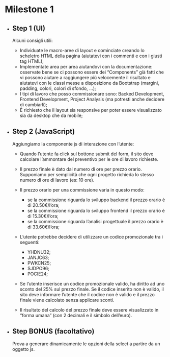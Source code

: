 # Milestone 1
- ## Step 1 (UI)
  Alcuni consigli utili:
    - Individuate le macro-aree di layout e cominciate creando lo scheletro HTML della pagina (aiutatevi con i commenti e con i giusti tag HTML);
    - Implementate area per area aiutandovi con la documentazione: osservate bene se ci possono essere dei “Components” già fatti che vi possono aiutare a raggiungere più velocemente il risultato e aiutatevi con le classi messe a disposizione da Bootstrap (margini, padding, colori, colori di sfondo, ...);
    - I tipi di lavoro che posso commissionare sono: Backed Development, Frontend Development, Project Analysis (ma potresti anche decidere di cambiarli);
    - È richiesto che il layout sia responsive per poter essere visualizzato sia da desktop che da mobile;

- ## Step 2 (JavaScript)
  Aggiungiamo la componente js di interazione con l’utente:
  - Quando l’utente fa click sul bottone submit del form, il sito deve calcolare l’ammontare del preventivo per le ore di lavoro richieste. 

  - Il prezzo finale è dato dal numero di ore per prezzo orario. Supponiamo per semplicità che ogni progetto richieda lo stesso numero di ore di lavoro (es: 10 ore).

  - Il prezzo orario per una commissione varia in questo modo:
    - se la commissione riguarda lo sviluppo backend il prezzo orario è di 20.50€/l’ora;
    - se la commissione riguarda lo sviluppo frontend il prezzo orario è di 15.30€/l’ora;
    - se la commissione riguarda l’analisi progettuale il prezzo orario è di 33.60€/l’ora;

  - L’utente potrebbe decidere di utilizzare un codice promozionale tra i seguenti: 
      - YHDNU32;
      - JANJC63;
      - PWKCN25;
      - SJDPO96;
      - POCIE24;

  - Se l’utente inserisce un codice promozionale valido, ha diritto ad uno sconto del 25% sul prezzo finale. Se il codice inserito non è valido, il sito deve informare l’utente che il codice non è valido e il prezzo finale viene calcolato senza applicare sconti.

  - Il risultato del calcolo del prezzo finale deve essere visualizzato in “forma umana” (con 2 decimali e il simbolo dell’euro).

- ## Step BONUS (facoltativo)
  Prova a generare dinamicamente le opzioni della select a partire da un oggetto js.